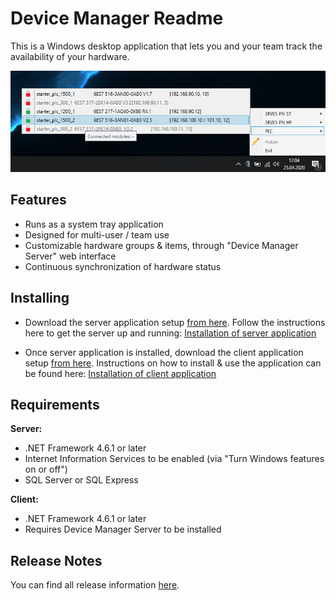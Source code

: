 ﻿# Device Manager Readme

This is a Windows desktop application that lets you and your team track the availability of your hardware. 

![preview](images/overview.png)

## Features

*  Runs as a system tray application
*  Designed for multi-user / team use
*  Customizable hardware groups & items, through "Device Manager Server" web interface
*  Continuous synchronization of hardware status

## Installing

*  Download the server application setup [from here](https://code.siemens.com/hakan.yildizhan/device-manager/-/raw/master/releases/server/DeviceManager_server_1.0.0.0.msi). Follow the instructions here to get the server up and running: [Installation of server application](https://code.siemens.com/hakan.yildizhan/device-manager/-/wikis/Documentation%20Server/1.%20Installation%20of%20server%20application)

*  Once server application is installed, download the client application setup [from here](https://code.siemens.com/hakan.yildizhan/device-manager/-/raw/master/releases/client/DeviceManager_client_1.0.1.0.msi). Instructions on how to install & use the application can be found here: [Installation of client application](https://code.siemens.com/hakan.yildizhan/device-manager/-/wikis/Documentation-Client/1.-Installation-of-client-application)

## Requirements

**Server:**

*  .NET Framework 4.6.1 or later
*  Internet Information Services to be enabled (via "Turn Windows features on or off")
*  SQL Server or SQL Express 

**Client:**

*  .NET Framework 4.6.1 or later
*  Requires Device Manager Server to be installed

## Release Notes

You can find all release information [here](https://code.siemens.com/hakan.yildizhan/device-manager/-/releases).